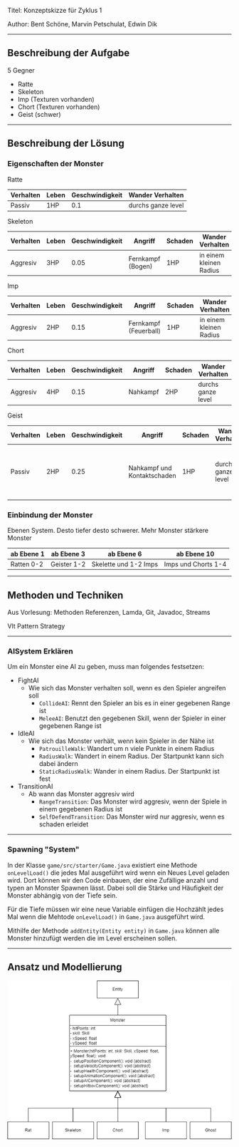 Titel: Konzeptskizze für Zyklus 1

Author: Bent Schöne, Marvin Petschulat, Edwin Dik

---
## Beschreibung der Aufgabe

5 Gegner
- Ratte
- Skeleton
- Imp (Texturen vorhanden)
- Chort (Texturen vorhanden)
- Geist (schwer)


---

## Beschreibung der Lösung

### Eigenschaften der Monster
Ratte

| Verhalten | Leben | Geschwindigkeit | Wander Verhalten   |
|-----------|-------|-----------------|--------------------|
| Passiv    | 1HP   | 0.1             | durchs ganze level |

Skeleton

| Verhalten | Leben | Geschwindigkeit | Angriff           | Schaden | Wander Verhalten        |
|-----------|-------|-----------------|-------------------|---------|-------------------------|
| Aggresiv  | 3HP   | 0.05            | Fernkampf (Bogen) | 1HP     | in einem kleinen Radius |


Imp

| Verhalten | Leben | Geschwindigkeit | Angriff                | Schaden | Wander Verhalten        |
|-----------|-------|-----------------|------------------------|---------|-------------------------|
| Aggresiv  | 2HP   | 0.15            | Fernkampf  (Feuerball) | 1HP     | in einem kleinen Radius |

Chort

| Verhalten | Leben | Geschwindigkeit | Angriff  | Schaden | Wander Verhalten   |
|-----------|-------|-----------------|----------|---------|--------------------|
| Aggresiv  | 4HP   | 0.15            | Nahkampf | 2HP     | durchs ganze level |

Geist


| Verhalten | Leben | Geschwindigkeit | Angriff                     | Schaden | Wander Verhalten   | Besonderheit                                                     |
|-----------|-------|-----------------|-----------------------------|---------|--------------------|------------------------------------------------------------------|
| Passiv    | 2HP   | 0.25            | Nahkampf und Kontaktschaden | 1HP     | durchs ganze level | Kann durch Wände Fliegen und wird unsichtbar außerhalb vom Level |

### Einbindung der Monster

Ebenen System. Desto tiefer desto schwerer. Mehr Monster stärkere Monster

| ab Ebene 1 | ab Ebene 3  | ab Ebene 6            | ab Ebene 10         |
|------------|-------------|-----------------------|---------------------|
| Ratten 0-2 | Geister 1-2 | Skelette und 1-2 Imps | Imps und Chorts 1-4 |

---

## Methoden und Techniken

Aus Vorlesung: Methoden Referenzen, Lamda, Git, Javadoc, Streams

Vlt Pattern Strategy

---

### AISystem Erklären
Um ein Monster eine AI zu geben, muss man folgendes festsetzen:
- FightAI
  - Wie sich das Monster verhalten soll, wenn es den Spieler angreifen soll
    - `CollideAI`: Rennt den Spieler an bis es in einer gegebenen Range ist
    - `MeleeAI`: Benutzt den gegebenen Skill, wenn der Spieler in einer gegebenen Range ist
- IdleAI
  - Wie sich das Monster verhält, wenn kein Spieler in der Nähe ist
    - `PatrouilleWalk`: Wandert um n viele Punkte in einem Radius
    - `RadiusWalk`: Wandert in einem Radius. Der Startpunkt kann sich dabei ändern
    - `StaticRadiusWalk`: Wander in einem Radius. Der Startpunkt ist fest
- TransitionAI
    - Ab wann das Monster aggresiv wird
      - `RangeTransition`: Das Monster wird aggresiv, wenn der Spiele in einem gegebenen Radius ist
      - `SelfDefendTransition`: Das Monster wird nur aggresiv, wenn es schaden erleidet

---

### Spawning "System"

In der Klasse `game/src/starter/Game.java` existiert eine Methode `onLevelLoad()`
die jedes Mal ausgeführt wird wenn ein Neues Level geladen wird. Dort können wir den Code einbauen, der
eine Zufällige anzahl und typen an Monster Spawnen lässt. Dabei soll die Stärke und Häufigkeit der Monster
abhängig von der Tiefe sein.

Für die Tiefe müssen wir eine neue Variable einfügen die Hochzählt jedes Mal wenn die Mehtode `onLevelLoad()`
in `Game.java` ausgeführt wird.

Mithilfe der Methode `addEntity(Entity entity)` in `Game.java` können alle Monster hinzufügt werden die im Level erscheinen sollen.


---

## Ansatz und Modellierung

![Monster UML](MonsterUML.png)
